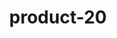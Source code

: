 ---
title: "product-20"
description: Lorem ipsum dolor sit amet, consectetur adipiscing elit, sed do eiusmod tempor incididunt ut labore et dolore magna aliqua. Ut enim ad minim veniam, quis nostrud exercitation ullamco laboris nisi ut aliquip ex ea commodo consequat. Duis aute irure dolor in reprehenderit in voluptate velit esse cillum dolore eu fugiat nulla pariatur. Excepteur sint occaecat cupidatat non proident, sunt in culpa qui officia deserunt mollit anim id est laborum.
img: src/assets/images/products/salloura-oglu/product-20.webp
family: [salloura-oglu-products]
price: 44.99
priceDiscount: 0
weight: 1.0002
rating: 100
id: ZKPuH2nVu0l5
---